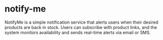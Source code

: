 # notify-me
NotifyMe is a simple notification service that alerts users when their desired products are back in stock. Users can subscribe with product links, and the system monitors availability and sends real-time alerts via email or SMS.

